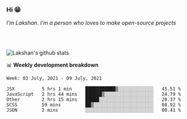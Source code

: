 ### Hi 😁

*I'm Lakshan. I'm a person who loves to make open-source projects*


<br/><br/>

![Lakshan's github stats](https://github-readme-stats.vercel.app/api?username=sandaruwan98&show_icons=true&theme=prussian )<br/>



📊 **Weekly development breakdown**
<!--START_SECTION:waka-->
```text
Week: 03 July, 2021 - 09 July, 2021

JSX          5 hrs 1 min     ███████████▒░░░░░░░░░░░░░   45.51 % 
JavaScript   2 hrs 44 mins   ██████▒░░░░░░░░░░░░░░░░░░   24.79 % 
Other        2 hrs 15 mins   █████░░░░░░░░░░░░░░░░░░░░   20.37 % 
SCSS         59 mins         ██▒░░░░░░░░░░░░░░░░░░░░░░   08.92 % 
JSON         2 mins          ░░░░░░░░░░░░░░░░░░░░░░░░░   00.41 % 
```
<!--END_SECTION:waka-->


